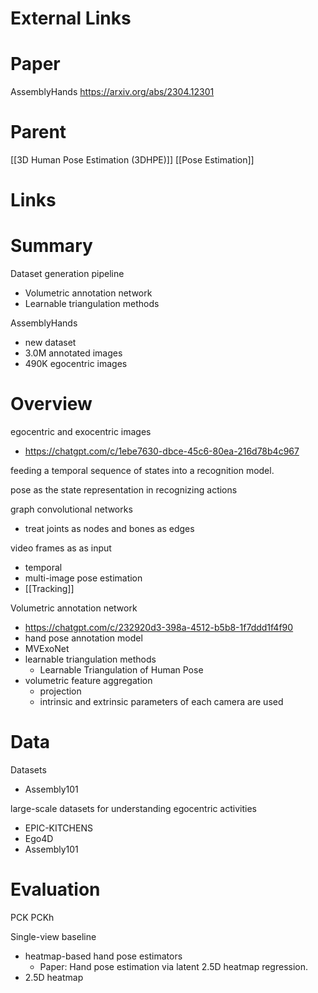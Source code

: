 
# External Links


# Paper

AssemblyHands
https://arxiv.org/abs/2304.12301

# Parent

[[3D Human Pose Estimation (3DHPE)]]
[[Pose Estimation]]

# Links


# Summary

Dataset generation pipeline
- Volumetric annotation network
- Learnable triangulation methods

AssemblyHands
- new dataset
- 3.0M annotated images
- 490K egocentric images


# Overview

egocentric and exocentric images
- https://chatgpt.com/c/1ebe7630-dbce-45c6-80ea-216d78b4c967

feeding a temporal sequence of states into a recognition model.

pose as the state representation in recognizing actions

graph convolutional networks
- treat joints as nodes and bones as edges


video frames as as input
- temporal
- multi-image pose estimation
- [[Tracking]]


Volumetric annotation network
- https://chatgpt.com/c/232920d3-398a-4512-b5b8-1f7ddd1f4f90
- hand pose annotation model
- MVExoNet
- learnable triangulation methods
	- Learnable Triangulation of Human Pose
- volumetric feature aggregation
	- projection
	- intrinsic and extrinsic parameters of each camera are used
	

# Data

Datasets
- Assembly101

large-scale datasets for understanding egocentric activities
- EPIC-KITCHENS
- Ego4D
- Assembly101


# Evaluation

PCK
PCKh


Single-view baseline
- heatmap-based hand pose estimators
	- Paper: Hand pose estimation via latent 2.5D heatmap regression.
- 2.5D heatmap